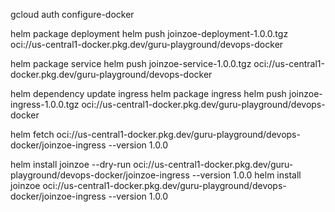 gcloud auth configure-docker

helm package deployment
helm push joinzoe-deployment-1.0.0.tgz oci://us-central1-docker.pkg.dev/guru-playground/devops-docker

helm package service 
helm push joinzoe-service-1.0.0.tgz oci://us-central1-docker.pkg.dev/guru-playground/devops-docker

helm dependency update ingress
helm package ingress 
helm push joinzoe-ingress-1.0.0.tgz oci://us-central1-docker.pkg.dev/guru-playground/devops-docker

helm fetch oci://us-central1-docker.pkg.dev/guru-playground/devops-docker/joinzoe-ingress --version 1.0.0

helm install joinzoe --dry-run oci://us-central1-docker.pkg.dev/guru-playground/devops-docker/joinzoe-ingress --version 1.0.0
helm install joinzoe oci://us-central1-docker.pkg.dev/guru-playground/devops-docker/joinzoe-ingress --version 1.0.0
